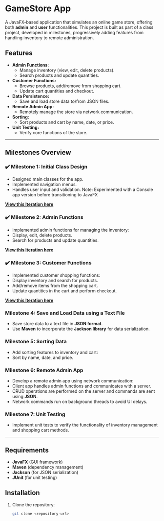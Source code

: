 # GameStore App

A JavaFX-based application that simulates an online game store, offering both **admin** and **user** functionalities. This project is built as part of a class project, developed in milestones, progressively adding features from handling inventory to remote administration.

## Features
- **Admin Functions:**
  - Manage inventory (view, edit, delete products).
  - Search products and update quantities.
- **Customer Functions:**
  - Browse products, add/remove from shopping cart.
  - Update cart quantities and checkout.
- **Data Persistence:**
  - Save and load store data to/from JSON files.
- **Remote Admin App:**
  - Remotely manage the store via network communication.
- **Sorting:**
  - Sort products and cart by name, date, or price.
- **Unit Testing:**
  - Verify core functions of the store.

---

## Milestones Overview

### ✔️ Milestone 1: Initial Class Design
- Designed main classes for the app.
- Implemented navigation menus.
- Handles user input and validation.
  Note: Experimented with a Console app version before transitioning to JavaFX

**[View this Iteration here](https://github.com/Andrew-Forster/gamestore/releases/tag/v1.0.0)**

### ✔️ Milestone 2: Admin Functions
- Implemented admin functions for managing the inventory:
- Display, edit, delete products.
- Search for products and update quantities.
 
**[View this Iteration here](https://github.com/Andrew-Forster/gamestore/releases/tag/v2.0.0)**

### ✔️ Milestone 3: Customer Functions
- Implemented customer shopping functions:
- Display inventory and search for products.
- Add/remove items from the shopping cart.
- Update quantities in the cart and perform checkout.
    
**[View this Iteration here](https://github.com/Andrew-Forster/gamestore/releases/tag/v3.0.0)**

### Milestone 4: Save and Load Data using a Text File
- Save store data to a text file in **JSON format**.
- Use **Maven** to incorporate the **Jackson library** for data serialization.

### Milestone 5: Sorting Data
- Add sorting features to inventory and cart:
- Sort by name, date, and price.

### Milestone 6: Remote Admin App
- Develop a remote admin app using network communication:
- Client app handles admin functions and communicates with a server.
- CRUD operations are performed on the server and commands are sent using **JSON**.
- Network commands run on background threads to avoid UI delays.

### Milestone 7: Unit Testing
- Implement unit tests to verify the functionality of inventory management and shopping cart methods.

---

## Requirements
- **JavaFX** (GUI framework)
- **Maven** (dependency management)
- **Jackson** (for JSON serialization)
- **JUnit** (for unit testing)

## Installation
1. Clone the repository:
   ```bash
   git clone <repository-url>
